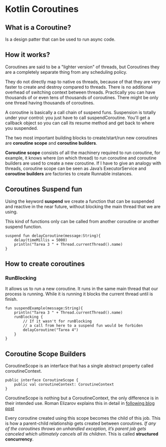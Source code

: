 # Kotlin Coroutines

## What is a Coroutine?

Is a design patter that can be used to run async code.

## How it works?

Coroutines are said to be a "lighter version" of threads, but Coroutines they are a completely separate thing from any scheduling policy.

They do not directly map to native os threads, because of that they are very faster to create and destroy compared to threads. There is no additional overhead of switching context between threads. Practically you can have thousands of or even tens of thousands of coroutines. There might be only one thread having thousands of coroutines.

A coroutine is basically a call chain of suspend funs. Suspension is totally under your control: you just have to call suspendCoroutine. You'll get a callback object so you can call its resume method and get back to where you suspended.

The two most important building blocks to create/start/run new coroutines are __coroutine scope__ and __coroutine builders__.

__Coroutine scope__ consists of all the machinery required to run coroutine, for example, it knows where (on which thread) to run coroutine and coroutine builders are used to create a new coroutine.
If I have to give an analogy with threads, coroutine scope can be seen as Java’s ExecutorService and __coroutine builders__ are factories to create Runnable instances.

## Coroutines Suspend fun

Using the keyword __suspend__ we create a function that can be suspended and reactive in the near future, without blocking the main thread that we are using.

This kind of functions only can be called from another coroutine or another suspend function.
````
suspend fun delayCoroutine(message:String){
    delay(timeMillis = 5000)
    println("Tarea 3 " + Thread.currentThread().name)
}
````

## How to create coroutines

### RunBlocking 

It allows us to run a new coroutine.
It runs in the same main thread that our process is running. 
While it is running it blocks the current thread until is finish.
````
fun suspendExample(message:String){
    println("Tarea 3 " + Thread.currentThread().name)
    runBlocking {
        // If it wasn't for runBlocking 
        // a call from here to a suspend fun would be forbiden
        delayCoroutine("Tarea 4")
    }
}
````
## Coroutine Scope Builders
CoroutineScope is an interface that has a single abstract property called coroutineContext.


```
public interface CoroutineScope {
    public val coroutineContext: CoroutineContext
}
```

CoroutineScope is nothing but a CoroutineContext, the only difference is in their intended use. Roman Elizarov explains this in detail in [following blog post](https://medium.com/@elizarov/coroutine-context-and-scope-c8b255d59055)

Every coroutine created using this scope becomes the child of this job. This is how a parent-child relationship gets created between coroutines. _If any of the coroutines throws an unhandled exception, it’s parent job gets canceled which ultimately cancels all its children_. This is called __structured concurrency__.
